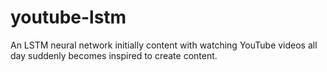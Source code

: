 # youtube-lstm
An LSTM neural network initially content with watching YouTube videos all day suddenly becomes inspired to create content. 
